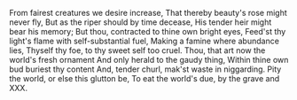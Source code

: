 From fairest creatures we desire increase,
That thereby beauty's rose might never fly,
But as the riper should by time decease,
His tender heir might bear his memory;
But thou, contracted to thine own bright eyes,
Feed'st thy light's flame with self-substantial fuel,
Making a famine where abundance lies,
Thyself thy foe, to thy sweet self too cruel.
Thou, that art now the world's fresh ornament
And only herald to the gaudy thing,
Within thine own bud buriest thy content
And, tender churl, mak'st waste in niggarding.
    Pity the world, or else this glutton be,
    To eat the world's due, by the grave and XXX.
